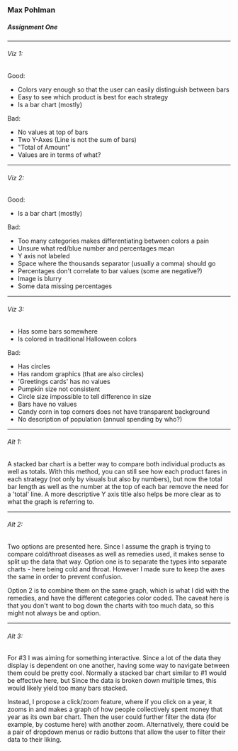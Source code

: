 ### Max Pohlman
##### Assignment One

---
###### Viz 1:

Good:
- Colors vary enough so that the user can easily distinguish between bars
- Easy to see which product is best for each strategy
- Is a bar chart (mostly)

Bad:
- No values at top of bars
- Two Y-Axes (Line is not the sum of bars)
- "Total of Amount"
- Values are in terms of what?

---
###### Viz 2:

Good:
- Is a bar chart (mostly)

Bad:
- Too many categories makes differentiating between colors a pain
- Unsure what red/blue number and percentages mean
- Y axis not labeled
- Space where the thousands separator (usually a comma) should go
- Percentages don't correlate to bar values (some are negative?)
- Image is blurry
- Some data missing percentages

---
###### Viz 3:

- Has some bars somewhere
- Is colored in traditional Halloween colors


Bad:
- Has circles
- Has random graphics (that are also circles)
- 'Greetings cards' has no values
- Pumpkin size not consistent
- Circle size impossible to tell difference in size
- Bars have no values
- Candy corn in top corners does not have transparent background
- No description of population (annual spending by who?)

---
###### Alt 1:
A stacked bar chart is a better way to compare both individual products as well
as totals. With this method, you can still see how each product fares in each
strategy (not only by visuals but also by numbers), but now the total bar length
as well as the number at the top of each bar remove the need for a 'total' line.
A more descriptive Y axis title also helps be more clear as to what the graph is
referring to.

---
###### Alt 2:
Two options are presented here. Since I assume the graph is trying to compare
cold/throat diseases as well as remedies used, it makes sense to split up the data
that way. Option one is to separate the types into separate charts - here being cold
and throat. However I made sure to keep the axes the same in order to prevent confusion.

Option 2 is to combine them on the same graph, which is what I did with the remedies,
and have the different categories color coded. The caveat here is that you don't want
to bog down the charts with too much data, so this might not always be and option.

---
###### Alt 3:
For #3 I was aiming for something interactive. Since a lot of the data they display
is dependent on one another, having some way to navigate between them could be pretty
cool. Normally a stacked bar chart similar to #1 would be effective here, but Since
the data is broken down multiple times, this would likely yield too many bars stacked.

Instead, I propose a click/zoom feature, where if you click on a year, it zooms in
and makes a graph of how people collectively spent money that year as its own bar
chart. Then the user could further filter the data (for example, by costume here)
with another zoom. Alternatively, there could be a pair of dropdown menus or
radio buttons that allow the user to filter their data to their liking.
